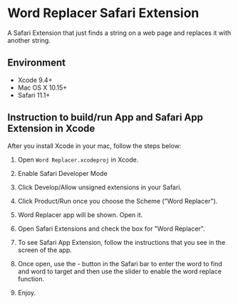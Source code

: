 # Word Replacer Safari Extension
A Safari Extension that just finds a string on a web page and replaces it with another string.

## Environment
- Xcode 9.4+
- Mac OS X 10.15+
- Safari 11.1+

## Instruction to build/run App and Safari App Extension in Xcode
After you install Xcode in your mac, follow the steps below:

1. Open `Word Replacer.xcodeproj` in Xcode.

2. Enable Safari Developer Mode

3. Click Develop/Allow unsigned extensions in your Safari.

4. Click Product/Run once you choose the Scheme ("Word Replacer").

5. Word Replacer app will be shown. Open it.

6. Open Safari Extensions and check the box for "Word Replacer".

7. To see Safari App Extension, follow the instructions that you see in the screen of the app. 

8. Once open, use the - button in the Safari bar to enter the word to find and word to target and then use the slider to enable the word replace function.

9. Enjoy. 



